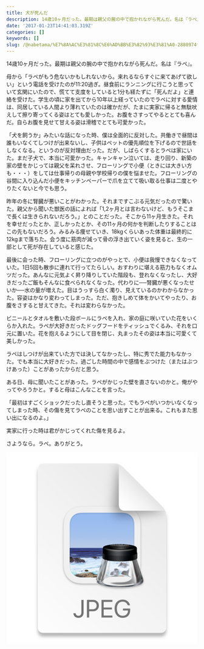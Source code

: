 ```yaml
---
title: 犬が死んだ
description: 14歳10ヶ月だった。最期は親父の腕の中で抱かれながら死んだ。名は『ラペ』。
date: '2017-01-23T14:41:03.319Z'
categories: []
keywords: []
slug: /@nabetama/%E7%8A%AC%E3%81%8C%E6%AD%BB%E3%82%93%E3%81%A0-2880974f9d09
---
```


14歳10ヶ月だった。最期は親父の腕の中で抱かれながら死んだ。名は『ラペ』。

母から「ラペがもう危ないかもしれないから。来れるならすぐに来てあげて欲しい」という電話を受けたのが11:20過ぎ。昼食前にランニングに行こうと思っていて玄関にいたので、慌てて支度をしていると1分も経たずに「死んだよ」と連絡を受けた。学生の頃に家を出てから10年以上経っていたのでラペに対する愛情は、同居している人間より薄れていたのは確かだが、たまに実家に帰ると無駄吠えして擦り寄ってくる姿はとても愛しかった。お腹をさすってやるととても喜んだ。自らお腹を見せて甘える姿は滑稽でとても可愛かった。

「犬を飼うか」みたいな話になった時、僕は全面的に反対した。共働きで昼間は誰もいなくてしつけが出来ないし、子供はペットの優先順位を下げるので世話をしなくなる。というのが反対理由だった。だが、しばらくするとラペは家にいた。まだ子犬で、本当に可愛かった。キャンキャン泣いては、走り回り、新築の家の壁をかじっては親父を呆れさせ、フローリングで小便（ときには大きい方も・・・）をしては仕事帰りの母親や学校帰りの僕を悩ませた。フローリングの谷間に入り込んだ小便をキッチンペーパーで爪を立てて吸い取る仕事は二度とやりたくないと今でも思う。

昨年の冬に腎臓が悪いことがわかった。それまですこぶる元気だったので驚いた。親父から聞いた獣医の話によれば「1,2ヶ月とは言わないけど、もうそこまで長くは生きられないだろう。」とのことだった。そこから11ヶ月生きた。それを幸せだったとか、正しかったとか、その11ヶ月の何かを判断したりすることはこの先もないだろう。みるみる痩せていき、18kgくらいあった体重は最終的に12kgまで落ちた。会う度に筋肉が減って骨の浮き出ていく姿を見ると、生の一部として死が存在していると感じた。

最後に会った時、フローリングに立つのがやっとで、小便は我慢できなくなっていた。1日5回も散歩に連れて行ってたらしい。おすわりに堪える筋力もなくオムツだった。あんなに元気よく昇り降りしていた階段も、登れなくなったし、大好きだったご飯もそんなに食べられなくなった。代わりに──腎臓が悪くなったせいか──水の量が増えた。目はうっすら白く濁り、見えているのかわからなかった。容姿はかなり変わってしまった。ただ、抱きしめて体をかいてやったり、お腹をさすると甘えてきた。それは変わらなかった。

ビニールとタオルを敷いた段ボールにラペを入れ、家の庭に咲いていた花をいくらか入れた。ラペが大好きだったドッグフードをティッシュでくるみ、それを口元に置いた。花を抱えるようにして目を閉じ、丸まったその姿は本当に可愛くて美しかった。

ラペはしつけが出来ていた方では決してなかったし、特に秀でた能力もなかった。でも本当に大好きだった。過ごした時間の中で感情をぶつけた（またはぶつけあった）ことがあったからだと思う。

ある日、母に聞いたことがあった。ラペがかじった壁を直さないのかと。俺がやってやろうかと。すると母はこんなことを言った。

「最初はすごくショックだったし直そうと思った。でもラペがいつかいなくなってしまった時、その傷を見てラペのことを思い出すことが出来る。これもまた思い出になるのよ。」

実家に行った時は君がかじってくれた傷を見るよ。

さようなら。ラペ。ありがとう。

![img.png](img.png)